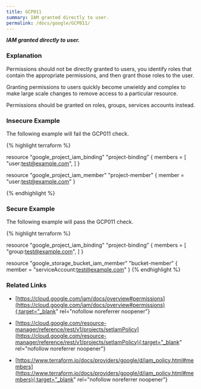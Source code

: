 ```yaml
---
title: GCP011
summary: IAM granted directly to user.
permalink: /docs/google/GCP011/
---
```


***IAM granted directly to user.***

### Explanation


Permissions should not be directly granted to users, you identify roles that contain the appropriate permissions, and then grant those roles to the user. 

Granting permissions to users quickly become unwieldy and complex to make large scale changes to remove access to a particular resource.

Permissions should be granted on roles, groups, services accounts instead.



### Insecure Example

The following example will fail the GCP011 check.

{% highlight terraform %}

resource "google_project_iam_binding" "project-binding" {
	members = [
		"user:test@example.com",
		]
}

resource "google_project_iam_member" "project-member" {
	member = "user:test@example.com"
}

{% endhighlight %}



### Secure Example

The following example will pass the GCP011 check.

{% highlight terraform %}

resource "google_project_iam_binding" "project-binding" {
	members = [
		"group:test@example.com",
		]
}

resource "google_storage_bucket_iam_member" "bucket-member" {
	member = "serviceAccount:test@example.com"
}
{% endhighlight %}


### Related Links


- [https://cloud.google.com/iam/docs/overview#permissions](https://cloud.google.com/iam/docs/overview#permissions){:target="_blank" rel="nofollow noreferrer noopener"}

- [https://cloud.google.com/resource-manager/reference/rest/v1/projects/setIamPolicy](https://cloud.google.com/resource-manager/reference/rest/v1/projects/setIamPolicy){:target="_blank" rel="nofollow noreferrer noopener"}

- [https://www.terraform.io/docs/providers/google/d/iam_policy.html#members](https://www.terraform.io/docs/providers/google/d/iam_policy.html#members){:target="_blank" rel="nofollow noreferrer noopener"}

